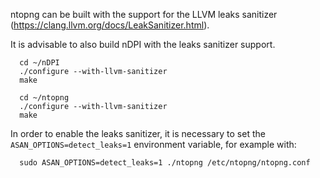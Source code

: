 ntopng can be built with the support for the LLVM leaks sanitizer (https://clang.llvm.org/docs/LeakSanitizer.html).

It is advisable to also build nDPI with the leaks sanitizer support.

```
  cd ~/nDPI
  ./configure --with-llvm-sanitizer
  make

  cd ~/ntopng
  ./configure --with-llvm-sanitizer
  make
```

In order to enable the leaks sanitizer, it is necessary to set the `ASAN_OPTIONS=detect_leaks=1`
environment variable, for example with:

```
  sudo ASAN_OPTIONS=detect_leaks=1 ./ntopng /etc/ntopng/ntopng.conf
```

